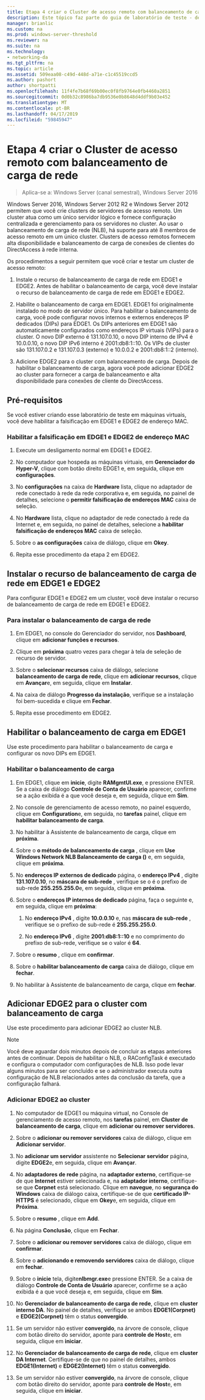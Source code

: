 ```yaml
---
title: Etapa 4 criar o Cluster de acesso remoto com balanceamento de carga de rede
description: Este tópico faz parte do guia de laboratório de teste - demonstração do DirectAccess em um Cluster com Windows NLB para o Windows Server 2016
manager: brianlic
ms.custom: na
ms.prod: windows-server-threshold
ms.reviewer: na
ms.suite: na
ms.technology:
- networking-da
ms.tgt_pltfrm: na
ms.topic: article
ms.assetid: 509eaa08-c49d-448d-a71e-c1c45519ccd5
ms.author: pashort
author: shortpatti
ms.openlocfilehash: 11f4fe7b68f69b00ec0f8fb9764e0fb4460a2851
ms.sourcegitcommit: 0d0b32c8986ba7db9536e0b8648d4ddf9b03e452
ms.translationtype: MT
ms.contentlocale: pt-BR
ms.lasthandoff: 04/17/2019
ms.locfileid: "59845947"
---
```

# <a name="step-4-create-the-network-load-balanced-remote-access-cluster"></a>Etapa 4 criar o Cluster de acesso remoto com balanceamento de carga de rede

>Aplica-se a: Windows Server (canal semestral), Windows Server 2016

 Windows Server 2016, Windows Server 2012 R2 e Windows Server 2012 permitem que você crie clusters de servidores de acesso remoto. Um cluster atua como um único servidor lógico e fornece configuração centralizada e gerenciamento para os servidores no cluster. Ao usar o balanceamento de carga de rede (NLB), há suporte para até 8 membros de acesso remoto em um único cluster. Clusters de acesso remotos fornecem alta disponibilidade e balanceamento de carga de conexões de clientes do DirectAccess à rede interna.  
  
Os procedimentos a seguir permitem que você criar e testar um cluster de acesso remoto:  
  
1. Instale o recurso de balanceamento de carga de rede em EDGE1 e EDGE2. Antes de habilitar o balanceamento de carga, você deve instalar o recurso de balanceamento de carga de rede em EDGE1 e EDGE2.
  
2. Habilite o balanceamento de carga em EDGE1. EDGE1 foi originalmente instalado no modo de servidor único. Para habilitar o balanceamento de carga, você pode configurar novos internos e externos endereços IP dedicados (DIPs) para EDGE1. Os DIPs anteriores em EDGE1 são automaticamente configurados como endereços IP virtuais (VIPs) para o cluster. O novo DIP externo é 131.107.0.10, o novo DIP interno de IPv4 é 10.0.0.10, o novo DIP IPv6 interno é 2001:db8:1::10. Os VIPs de cluster são 131.107.0.2 e 131.107.0.3 (externo) e 10.0.0.2 e 2001:db8:1::2 (interno).
  
3. Adicione EDGE2 para o cluster com balanceamento de carga. Depois de habilitar o balanceamento de carga, agora você pode adicionar EDGE2 ao cluster para fornecer a carga de balanceamento e alta disponibilidade para conexões de cliente do DirectAccess.

## <a name="prerequisites"></a>Pré-requisitos

Se você estiver criando esse laboratório de teste em máquinas virtuais, você deve habilitar a falsificação em EDGE1 e EDGE2 de endereço MAC.  
  
### <a name="enable-mac-address-spoofing-on-edge1-and-edge2"></a>Habilitar a falsificação em EDGE1 e EDGE2 de endereço MAC  
  
1.  Execute um desligamento normal em EDGE1 e EDGE2.  
  
2.  No computador que hospeda as máquinas virtuais, em **Gerenciador do Hyper-V**, clique com botão direito EDGE1 e, em seguida, clique em **configurações**.  
  
3.  No **configurações** na caixa de **Hardware** lista, clique no adaptador de rede conectado à rede da rede corporativa e, em seguida, no painel de detalhes, selecione o **permitir falsificação de endereços MAC**  caixa de seleção.  
  
4.  No **Hardware** lista, clique no adaptador de rede conectado à rede da Internet e, em seguida, no painel de detalhes, selecione a **habilitar falsificação de endereços MAC** caixa de seleção.  
  
5.  Sobre o **as configurações** caixa de diálogo, clique em **Okey**.  
  
6.  Repita esse procedimento da etapa 2 em EDGE2.  
  
## <a name="install-the-network-load-balancing-feature-on-edge1-and-edge2"></a>Instalar o recurso de balanceamento de carga de rede em EDGE1 e EDGE2  
Para configurar EDGE1 e EDGE2 em um cluster, você deve instalar o recurso de balanceamento de carga de rede em EDGE1 e EDGE2.  
  
### <a name="to-install-network-load-balancing"></a>Para instalar o balanceamento de carga de rede  
  
1.  Em EDGE1, no console do Gerenciador do servidor, nos **Dashboard**, clique em **adicionar funções e recursos**.  
  
2.  Clique em **próxima** quatro vezes para chegar à tela de seleção de recurso de servidor.  
  
3.  Sobre o **selecionar recursos** caixa de diálogo, selecione **balanceamento de carga de rede**, clique em **adicionar recursos**, clique em **Avançar**e, em seguida, clique em **Instalar**.  
  
4.  Na caixa de diálogo **Progresso da instalação**, verifique se a instalação foi bem-sucedida e clique em **Fechar**.  
  
5.  Repita esse procedimento em EDGE2.  
  
## <a name="enable-load-balancing-on-edge1"></a>Habilitar o balanceamento de carga em EDGE1  
Use este procedimento para habilitar o balanceamento de carga e configurar os novo DIPs em EDGE1.  
  
### <a name="enable-load-balancing"></a>Habilitar o balanceamento de carga  
  
1.  Em EDGE1, clique em **inicie**, digite **RAMgmtUI.exe**, e pressione ENTER. Se a caixa de diálogo **Controle de Conta de Usuário** aparecer, confirme se a ação exibida é a que você deseja e, em seguida, clique em **Sim**.  
  
2.  No console de gerenciamento de acesso remoto, no painel esquerdo, clique em **Configuration**e, em seguida, no **tarefas** painel, clique em **habilitar balanceamento de carga**.  
  
3.  No habilitar à Assistente de balanceamento de carga, clique em **próxima**.  
  
4.  Sobre o **o método de balanceamento de carga** , clique em **Use Windows Network NLB Balanceamento de carga ()** e, em seguida, clique em **próxima**.  
  
5.  No **endereços IP externos de dedicado** página, o **endereço IPv4** , digite **131.107.0.10**, no **máscara de sub-rede** , verifique se o é o prefixo de sub-rede **255.255.255.0**e, em seguida, clique em **próxima**.  
  
6.  Sobre o **endereços IP internos de dedicado** página, faça o seguinte e, em seguida, clique em **próxima**:  
  
    1.  No **endereço IPv4** , digite **10.0.0.10** e, nas **máscara de sub-rede** , verifique se o prefixo de sub-rede é **255.255.255.0**.  
  
    2.  No **endereço IPv6** , digite **2001:db8:1::10** e no comprimento do prefixo de sub-rede, verifique se o valor é **64**.  
  
7.  Sobre o **resumo** , clique em **confirmar**.  
  
8.  Sobre o **habilitar balanceamento de carga** caixa de diálogo, clique em **fechar**.  
  
9. No habilitar à Assistente de balanceamento de carga, clique em **fechar**.  
  
## <a name="add-edge2-to-the-load-balanced-cluster"></a>Adicionar EDGE2 para o cluster com balanceamento de carga  
Use este procedimento para adicionar EDGE2 ao cluster NLB.  
  
> [!NOTE]  
> Você deve aguardar dois minutos depois de concluir as etapas anteriores antes de continuar. Depois de habilitar o NLB, o RAConfigTask é executado e configura o computador com configurações de NLB. Isso pode levar alguns minutos para ser concluído e se o administrador executa outra configuração de NLB relacionados antes da conclusão da tarefa, que a configuração falhará.  
  
### <a name="add-edge2-to-the-cluster"></a>Adicionar EDGE2 ao cluster  
  
1.  No computador de EDGE1 ou máquina virtual, no Console de gerenciamento de acesso remoto, nos **tarefas** painel, em **Cluster de balanceamento de carga**, clique em **adicionar ou remover servidores**.  
  
2.  Sobre o **adicionar ou remover servidores** caixa de diálogo, clique em **Adicionar servidor**.  
  
3.  No **adicionar um servidor** assistente no **Selecionar servidor** página, digite **EDGE2**e, em seguida, clique em **Avançar**.  
  
4.  No **adaptadores de rede** página, na **adaptador externo**, certifique-se de que **Internet** estiver selecionada e, na **adaptador interno**, certifique-se que **Corpnet** está selecionado. Clique em **navegue**, no **segurança do Windows** caixa de diálogo caixa, certifique-se de que **certificado IP-HTTPS** é selecionado, clique em **Okey**e, em seguida, clique em **Próxima**.  
  
5.  Sobre o **resumo** , clique em **Add**.  
  
6.  Na página **Conclusão**, clique em **Fechar**.  
  
7.  Sobre o **adicionar ou remover servidores** caixa de diálogo, clique em **confirmar**.  
  
8.  Sobre o **adicionando e removendo servidores** caixa de diálogo, clique em **fechar**.  
  
9. Sobre o **inicie** tela, digite**nlbmgr.exe**e pressione ENTER. Se a caixa de diálogo **Controle de Conta de Usuário** aparecer, confirme se a ação exibida é a que você deseja e, em seguida, clique em **Sim**.  
  
10. No **Gerenciador de balanceamento de carga de rede**, clique em **cluster interno DA**. No painel de detalhes, verifique se ambos **EDGE1(Corpnet)** e **EDGE2(Corpnet)** têm o status **convergido**.  
  
11. Se um servidor não estiver **convergido**, na árvore de console, clique com botão direito do servidor, aponte para **controle de Host**e, em seguida, clique em **iniciar**.  
  
12. No **Gerenciador de balanceamento de carga de rede**, clique em **cluster DA Internet**. Certifique-se de que no painel de detalhes, ambos **EDGE1(Internet)** e **EDGE2(Internet)** têm o status **convergido**.  
  
13. Se um servidor não estiver **convergido**, na árvore de console, clique com botão direito do servidor, aponte para **controle de Host**e, em seguida, clique em **iniciar**.
